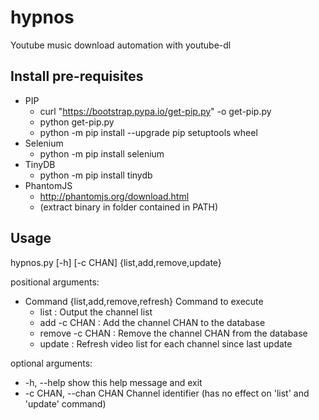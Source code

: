 # hypnos
Youtube music download automation with youtube-dl

## Install pre-requisites
* PIP
  * curl "https://bootstrap.pypa.io/get-pip.py" -o get-pip.py
  * python get-pip.py
  * python -m pip install --upgrade pip setuptools wheel
* Selenium
  * python -m pip install selenium
* TinyDB
  * python -m pip install tinydb
* PhantomJS
  * http://phantomjs.org/download.html
  * (extract binary in folder contained in PATH)

## Usage
hypnos.py [-h] [-c CHAN] {list,add,remove,update}  

positional arguments:
* Command {list,add,remove,refresh} Command to execute
	* list : Output the channel list
	* add -c CHAN : Add the channel CHAN to the database
	* remove -c CHAN : Remove the channel CHAN from the database
	* update : Refresh video list for each channel since last update

optional arguments:
* -h, --help            show this help message and exit
* -c CHAN, --chan CHAN  Channel identifier (has no effect on 'list' and 'update' command)
